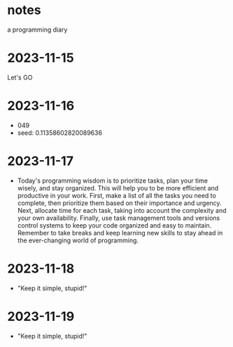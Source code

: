 # notes
a programming diary
# 2023-11-15
Let's GO

# 2023-11-16
- 049
- seed: 0.11358602820089636

# 2023-11-17
- Today's programming wisdom is to prioritize tasks, plan your time wisely, and stay organized. This will help you to be more efficient and productive in your work. First, make a list of all the tasks you need to complete, then prioritize them based on their importance and urgency. Next, allocate time for each task, taking into account the complexity and your own availability. Finally, use task management tools and versions control systems to keep your code organized and easy to maintain. Remember to take breaks and keep learning new skills to stay ahead in the ever-changing world of programming.

# 2023-11-18
- "Keep it simple, stupid!"

# 2023-11-19
- "Keep it simple, stupid!"
